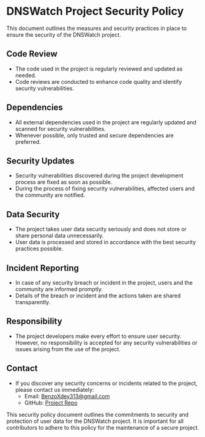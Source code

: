 # DNSWatch Project Security Policy

This document outlines the measures and security practices in place to ensure the security of the DNSWatch project.

## Code Review

- The code used in the project is regularly reviewed and updated as needed.
- Code reviews are conducted to enhance code quality and identify security vulnerabilities.

## Dependencies

- All external dependencies used in the project are regularly updated and scanned for security vulnerabilities.
- Whenever possible, only trusted and secure dependencies are preferred.

## Security Updates

- Security vulnerabilities discovered during the project development process are fixed as soon as possible.
- During the process of fixing security vulnerabilities, affected users and the community are notified.

## Data Security

- The project takes user data security seriously and does not store or share personal data unnecessarily.
- User data is processed and stored in accordance with the best security practices possible.

## Incident Reporting

- In case of any security breach or incident in the project, users and the community are informed promptly.
- Details of the breach or incident and the actions taken are shared transparently.

## Responsibility

- The project developers make every effort to ensure user security. However, no responsibility is accepted for any security vulnerabilities or issues arising from the use of the project.

## Contact

- If you discover any security concerns or incidents related to the project, please contact us immediately:
  - Email: BenzoXdev313@gmail.com
  - GitHub: [Project Repo](https://github.com/BenzoXdev/DNSWatch)

This security policy document outlines the commitments to security and protection of user data for the DNSWatch project. It is important for all contributors to adhere to this policy for the maintenance of a secure project.
